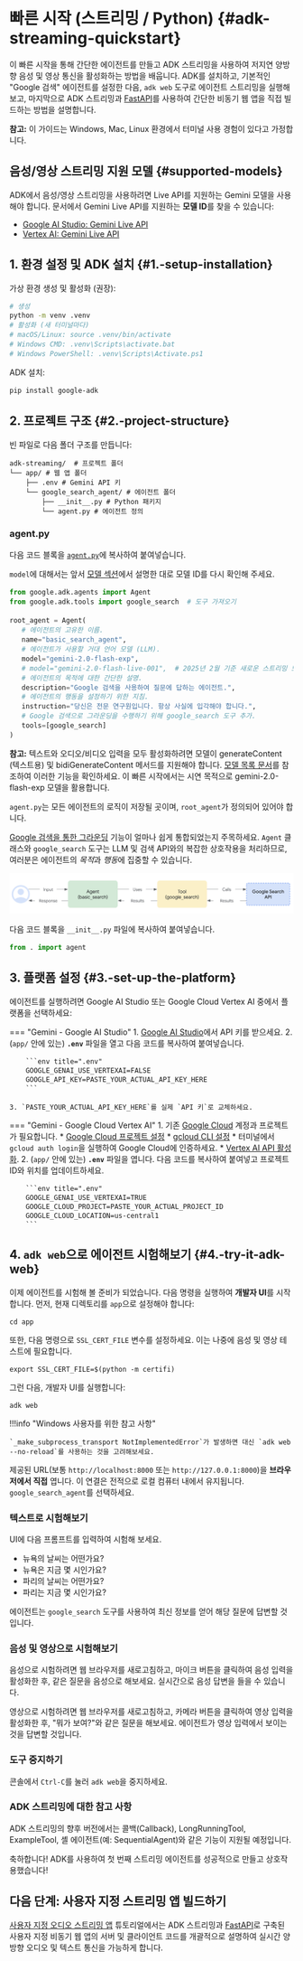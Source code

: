 # 빠른 시작 (스트리밍 / Python) {#adk-streaming-quickstart}

이 빠른 시작을 통해 간단한 에이전트를 만들고 ADK 스트리밍을 사용하여 저지연 양방향 음성 및 영상 통신을 활성화하는 방법을 배웁니다. ADK를 설치하고, 기본적인 "Google 검색" 에이전트를 설정한 다음, `adk web` 도구로 에이전트 스트리밍을 실행해 보고, 마지막으로 ADK 스트리밍과 [FastAPI](https://fastapi.tiangolo.com/)를 사용하여 간단한 비동기 웹 앱을 직접 빌드하는 방법을 설명합니다.

**참고:** 이 가이드는 Windows, Mac, Linux 환경에서 터미널 사용 경험이 있다고 가정합니다.

## 음성/영상 스트리밍 지원 모델 {#supported-models}

ADK에서 음성/영상 스트리밍을 사용하려면 Live API를 지원하는 Gemini 모델을 사용해야 합니다. 문서에서 Gemini Live API를 지원하는 **모델 ID**를 찾을 수 있습니다:

- [Google AI Studio: Gemini Live API](https://ai.google.dev/gemini-api/docs/models#live-api)
- [Vertex AI: Gemini Live API](https://cloud.google.com/vertex-ai/generative-ai/docs/live-api)

## 1. 환경 설정 및 ADK 설치 {#1.-setup-installation}

가상 환경 생성 및 활성화 (권장):

```bash
# 생성
python -m venv .venv
# 활성화 (새 터미널마다)
# macOS/Linux: source .venv/bin/activate
# Windows CMD: .venv\Scripts\activate.bat
# Windows PowerShell: .venv\Scripts\Activate.ps1
```

ADK 설치:

```bash
pip install google-adk
```

## 2. 프로젝트 구조 {#2.-project-structure}

빈 파일로 다음 폴더 구조를 만듭니다:

```console
adk-streaming/  # 프로젝트 폴더
└── app/ # 웹 앱 폴더
    ├── .env # Gemini API 키
    └── google_search_agent/ # 에이전트 폴더
        ├── __init__.py # Python 패키지
        └── agent.py # 에이전트 정의
```

### agent.py

다음 코드 블록을 [`agent.py`](http://agent.py)에 복사하여 붙여넣습니다.

`model`에 대해서는 앞서 [모델 섹션](#supported-models)에서 설명한 대로 모델 ID를 다시 확인해 주세요.

```py
from google.adk.agents import Agent
from google.adk.tools import google_search  # 도구 가져오기

root_agent = Agent(
   # 에이전트의 고유한 이름.
   name="basic_search_agent",
   # 에이전트가 사용할 거대 언어 모델 (LLM).
   model="gemini-2.0-flash-exp",
   # model="gemini-2.0-flash-live-001",  # 2025년 2월 기준 새로운 스트리밍 모델 버전
   # 에이전트의 목적에 대한 간단한 설명.
   description="Google 검색을 사용하여 질문에 답하는 에이전트.",
   # 에이전트의 행동을 설정하기 위한 지침.
   instruction="당신은 전문 연구원입니다. 항상 사실에 입각해야 합니다.",
   # Google 검색으로 그라운딩을 수행하기 위해 google_search 도구 추가.
   tools=[google_search]
)
```

**참고:** 텍스트와 오디오/비디오 입력을 모두 활성화하려면 모델이 generateContent (텍스트용) 및 bidiGenerateContent 메서드를 지원해야 합니다. [모델 목록 문서](https://ai.google.dev/api/models#method:-models.list)를 참조하여 이러한 기능을 확인하세요. 이 빠른 시작에서는 시연 목적으로 gemini-2.0-flash-exp 모델을 활용합니다.

`agent.py`는 모든 에이전트의 로직이 저장될 곳이며, `root_agent`가 정의되어 있어야 합니다.

[Google 검색을 통한 그라운딩](https://ai.google.dev/gemini-api/docs/grounding?lang=python#configure-search) 기능이 얼마나 쉽게 통합되었는지 주목하세요. `Agent` 클래스와 `google_search` 도구는 LLM 및 검색 API와의 복잡한 상호작용을 처리하므로, 여러분은 에이전트의 *목적*과 *행동*에 집중할 수 있습니다.

![intro_components.png](../../assets/quickstart-streaming-tool.png)

다음 코드 블록을 `__init__.py` 파일에 복사하여 붙여넣습니다.

```py title="__init__.py"
from . import agent
```

## 3. 플랫폼 설정 {#3.-set-up-the-platform}

에이전트를 실행하려면 Google AI Studio 또는 Google Cloud Vertex AI 중에서 플랫폼을 선택하세요:

=== "Gemini - Google AI Studio"
    1. [Google AI Studio](https://aistudio.google.com/apikey)에서 API 키를 받으세요.
    2. (`app/` 안에 있는) **`.env`** 파일을 열고 다음 코드를 복사하여 붙여넣습니다.

        ```env title=".env"
        GOOGLE_GENAI_USE_VERTEXAI=FALSE
        GOOGLE_API_KEY=PASTE_YOUR_ACTUAL_API_KEY_HERE
        ```

    3. `PASTE_YOUR_ACTUAL_API_KEY_HERE`를 실제 `API 키`로 교체하세요.

=== "Gemini - Google Cloud Vertex AI"
    1. 기존 [Google Cloud](https://cloud.google.com/?e=48754805&hl=en) 계정과 프로젝트가 필요합니다.
        * [Google Cloud 프로젝트 설정](https://cloud.google.com/vertex-ai/generative-ai/docs/start/quickstarts/quickstart-multimodal#setup-gcp)
        * [gcloud CLI 설정](https://cloud.google.com/vertex-ai/generative-ai/docs/start/quickstarts/quickstart-multimodal#setup-local)
        * 터미널에서 `gcloud auth login`을 실행하여 Google Cloud에 인증하세요.
        * [Vertex AI API 활성화](https://console.cloud.google.com/flows/enableapi?apiid=aiplatform.googleapis.com).
    2. (`app/` 안에 있는) **`.env`** 파일을 엽니다. 다음 코드를 복사하여 붙여넣고 프로젝트 ID와 위치를 업데이트하세요.

        ```env title=".env"
        GOOGLE_GENAI_USE_VERTEXAI=TRUE
        GOOGLE_CLOUD_PROJECT=PASTE_YOUR_ACTUAL_PROJECT_ID
        GOOGLE_CLOUD_LOCATION=us-central1
        ```

## 4. `adk web`으로 에이전트 시험해보기 {#4.-try-it-adk-web}

이제 에이전트를 시험해 볼 준비가 되었습니다. 다음 명령을 실행하여 **개발자 UI**를 시작합니다. 먼저, 현재 디렉토리를 `app`으로 설정해야 합니다:

```shell
cd app
```

또한, 다음 명령으로 `SSL_CERT_FILE` 변수를 설정하세요. 이는 나중에 음성 및 영상 테스트에 필요합니다.

```shell
export SSL_CERT_FILE=$(python -m certifi)
```

그런 다음, 개발자 UI를 실행합니다:

```shell
adk web
```

!!!info "Windows 사용자를 위한 참고 사항"

    `_make_subprocess_transport NotImplementedError`가 발생하면 대신 `adk web --no-reload`를 사용하는 것을 고려해보세요.


제공된 URL(보통 `http://localhost:8000` 또는 `http://127.0.0.1:8000`)을 **브라우저에서 직접** 엽니다. 이 연결은 전적으로 로컬 컴퓨터 내에서 유지됩니다. `google_search_agent`를 선택하세요.

### 텍스트로 시험해보기

UI에 다음 프롬프트를 입력하여 시험해 보세요.

* 뉴욕의 날씨는 어떤가요?
* 뉴욕은 지금 몇 시인가요?
* 파리의 날씨는 어떤가요?
* 파리는 지금 몇 시인가요?

에이전트는 `google_search` 도구를 사용하여 최신 정보를 얻어 해당 질문에 답변할 것입니다.

### 음성 및 영상으로 시험해보기

음성으로 시험하려면 웹 브라우저를 새로고침하고, 마이크 버튼을 클릭하여 음성 입력을 활성화한 후, 같은 질문을 음성으로 해보세요. 실시간으로 음성 답변을 들을 수 있습니다.

영상으로 시험하려면 웹 브라우저를 새로고침하고, 카메라 버튼을 클릭하여 영상 입력을 활성화한 후, "뭐가 보여?"와 같은 질문을 해보세요. 에이전트가 영상 입력에서 보이는 것을 답변할 것입니다.

### 도구 중지하기

콘솔에서 `Ctrl-C`를 눌러 `adk web`을 중지하세요.

### ADK 스트리밍에 대한 참고 사항

ADK 스트리밍의 향후 버전에서는 콜백(Callback), LongRunningTool, ExampleTool, 셸 에이전트(예: SequentialAgent)와 같은 기능이 지원될 예정입니다.

축하합니다! ADK를 사용하여 첫 번째 스트리밍 에이전트를 성공적으로 만들고 상호작용했습니다!

## 다음 단계: 사용자 지정 스트리밍 앱 빌드하기

[사용자 지정 오디오 스트리밍 앱](../../streaming/custom-streaming.md) 튜토리얼에서는 ADK 스트리밍과 [FastAPI](https://fastapi.tiangolo.com/)로 구축된 사용자 지정 비동기 웹 앱의 서버 및 클라이언트 코드를 개괄적으로 설명하여 실시간 양방향 오디오 및 텍스트 통신을 가능하게 합니다.